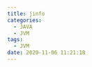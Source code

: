 ```yaml
---
title: jinfo
categories:
  - JAVA
  - JVM
tags:
  - JVM
date: 2020-11-06 11:21:18
---
```


<!--more-->
